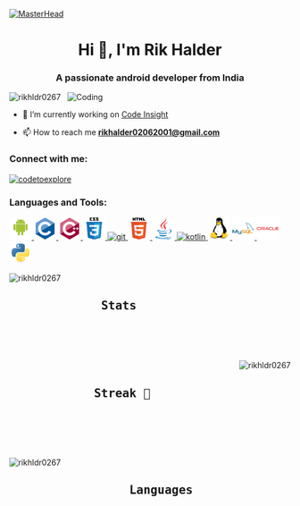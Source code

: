 [![MasterHead](https://previews.123rf.com/images/karpenkoilia/karpenkoilia1806/karpenkoilia180600011/102988806-vector-line-web-concept-for-programming-linear-web-banner-for-coding-.jpg)]()
<h1 align="center">Hi 👋, I'm Rik Halder</h1>
<h3 align="center">A passionate android developer from India</h3>
<img align="right" alt="Coding" width="400" src="https://csspoint101.com/wp-content/uploads/2020/10/Developer-on-laptop.gif">

<p align="left"> <img src="https://komarev.com/ghpvc/?username=rikhldr0267&label=Profile%20views&color=0e75b6&style=flat" alt="rikhldr0267" /> </p>



- 🔭 I’m currently working on [Code Insight](https://github.com/C-a-thing/Code-Insight)

- 📫 How to reach me **rikhalder02062001@gmail.com**

<h3 align="left">Connect with me:</h3>
<p align="left">
<a href="https://www.codechef.com/users/codetoexplore" target="blank"><img align="center" src="https://cdn.jsdelivr.net/npm/simple-icons@3.1.0/icons/codechef.svg" alt="codetoexplore" height="30" width="40" /></a>
</p>

<h3 align="left">Languages and Tools:</h3>
<p align="left"> <a href="https://developer.android.com" target="_blank" rel="noreferrer"> <img src="https://raw.githubusercontent.com/devicons/devicon/master/icons/android/android-original-wordmark.svg" alt="android" width="40" height="40"/> </a> <a href="https://www.cprogramming.com/" target="_blank" rel="noreferrer"> <img src="https://raw.githubusercontent.com/devicons/devicon/master/icons/c/c-original.svg" alt="c" width="40" height="40"/> </a> <a href="https://www.w3schools.com/cpp/" target="_blank" rel="noreferrer"> <img src="https://raw.githubusercontent.com/devicons/devicon/master/icons/cplusplus/cplusplus-original.svg" alt="cplusplus" width="40" height="40"/> </a> <a href="https://www.w3schools.com/css/" target="_blank" rel="noreferrer"> <img src="https://raw.githubusercontent.com/devicons/devicon/master/icons/css3/css3-original-wordmark.svg" alt="css3" width="40" height="40"/> </a> <a href="https://git-scm.com/" target="_blank" rel="noreferrer"> <img src="https://www.vectorlogo.zone/logos/git-scm/git-scm-icon.svg" alt="git" width="40" height="40"/> </a> <a href="https://www.w3.org/html/" target="_blank" rel="noreferrer"> <img src="https://raw.githubusercontent.com/devicons/devicon/master/icons/html5/html5-original-wordmark.svg" alt="html5" width="40" height="40"/> </a> <a href="https://www.java.com" target="_blank" rel="noreferrer"> <img src="https://raw.githubusercontent.com/devicons/devicon/master/icons/java/java-original.svg" alt="java" width="40" height="40"/> </a> <a href="https://kotlinlang.org" target="_blank" rel="noreferrer"> <img src="https://www.vectorlogo.zone/logos/kotlinlang/kotlinlang-icon.svg" alt="kotlin" width="40" height="40"/> </a> <a href="https://www.linux.org/" target="_blank" rel="noreferrer"> <img src="https://raw.githubusercontent.com/devicons/devicon/master/icons/linux/linux-original.svg" alt="linux" width="40" height="40"/> </a> <a href="https://www.mysql.com/" target="_blank" rel="noreferrer"> <img src="https://raw.githubusercontent.com/devicons/devicon/master/icons/mysql/mysql-original-wordmark.svg" alt="mysql" width="40" height="40"/> </a> <a href="https://www.oracle.com/" target="_blank" rel="noreferrer"> <img src="https://raw.githubusercontent.com/devicons/devicon/master/icons/oracle/oracle-original.svg" alt="oracle" width="40" height="40"/> </a> <a href="https://www.python.org" target="_blank" rel="noreferrer"> <img src="https://raw.githubusercontent.com/devicons/devicon/master/icons/python/python-original.svg" alt="python" width="40" height="40"/> </a> </p>




<p>&nbsp;<img align="left" src="https://github-readme-stats.vercel.app/api?username=rikhldr0267&show_icons=true&locale=en" alt="rikhldr0267" /></p>                               <h2><pre>             <b>Stats</b></pre></h2>   
<br>
<br>
<br>
<p>&nbsp;<img align="right" src="https://github-readme-streak-stats.herokuapp.com/?user=rikhldr0267&" alt="rikhldr0267" /></p>
 <h2><pre>            <b>Streak 🔄</b></pre></h2> 

<br>
<br>
<br>
<br>
<p>&nbsp;<img align="left" src="https://github-readme-stats.vercel.app/api/top-langs?username=rikhldr0267&show_icons=true&locale=en&layout=compact" alt="rikhldr0267" /></p>

<h2><pre>                 <b>Languages</b></pre></h2> 
